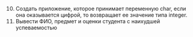 10.	Создать приложение, которое принимает переменную char, если она оказывается цифрой, то возвращает ее значение типа integer.
19.	Вывести ФИО, предмет и оценки студента с наихудшей успеваемостью